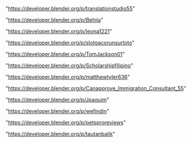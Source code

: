 "https://developer.blender.org/p/translationstudio55"

"https://developer.blender.org/p/Behija"

"https://developer.blender.org/p/leona1221"

"https://developer.blender.org/p/slotgacorunsurtoto"

"https://developer.blender.org/p/TomJackson01"

"https://developer.blender.org/p/Scholarshipfilipino"

"https://developer.blender.org/p/matthewtyler636"

"https://developer.blender.org/p/Canapprove_Immigration_Consultant_55"

"https://developer.blender.org/p/Jpaquim"

"https://developer.blender.org/p/wefindin"

"https://developer.blender.org/p/petsproreviews"

"https://developer.blender.org/p/tautanbalik"

 
